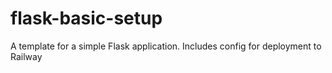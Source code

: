 # flask-basic-setup
A template for a simple Flask application. Includes config for deployment to Railway
